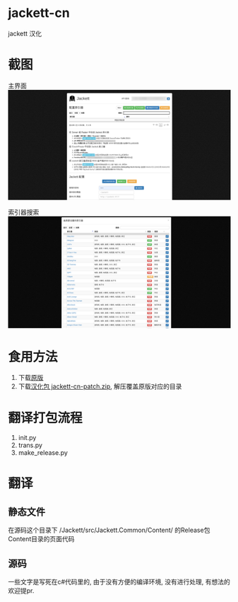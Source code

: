 # jackett-cn

jackett 汉化

# 截图

主界面
![](docs/screenshot_1.png)

索引器搜索
![](docs/screenshot_2.png)

# 食用方法

1. 下载[原版](https://github.com/Jackett/Jackett/releases)
2. 下载[汉化包 jackett-cn-patch.zip](https://github.com/Nriver/jackett-translation/releases), 解压覆盖原版对应的目录

# 翻译打包流程

1. init.py
2. trans.py
3. make_release.py

# 翻译

## 静态文件

在源码这个目录下 /Jackett/src/Jackett.Common/Content/ 的Release包Content目录的页面代码

## 源码

一些文字是写死在c#代码里的, 由于没有方便的编译环境, 没有进行处理, 有想法的欢迎提pr.

